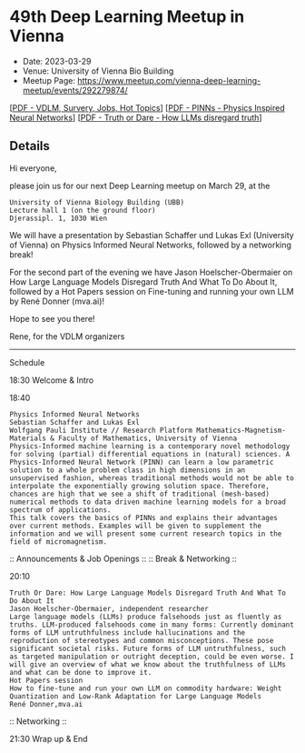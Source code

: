 # 49th Deep Learning Meetup in Vienna

* Date: 2023-03-29
* Venue: University of Vienna Bio Building
* Meetup Page: https://www.meetup.com/vienna-deep-learning-meetup/events/292279874/

[[PDF - VDLM, Survery, Jobs, Hot Topics](<./slides/20230329 49th VDLM - Jobs, Events, Hot Topics.pdf>)]
[[PDF - PINNs - Physics Inspired Neural Networks](<./slides/20230329 49th VDLM - Physics Inspired Neural Networks.pdf>)]
[[PDF - Truth or Dare - How LLMs disregard truth](<./slides/20230329 49th VDLM - Truth or Dare_ How LLMs disregard truth.pdf>)]


## Details

Hi everyone,

please join us for our next Deep Learning meetup on March 29, at the

    University of Vienna Biology Building (UBB)
    Lecture hall 1 (on the ground floor)
    Djerassipl. 1, 1030 Wien

We will have a presentation by Sebastian Schaffer und Lukas Exl (University of Vienna) on Physics Informed Neural Networks, followed by a networking break!

For the second part of the evening we have Jason Hoelscher-Obermaier on How Large Language Models Disregard Truth And What To Do About It, followed by a Hot Papers session on Fine-tuning and running your own LLM by René Donner (mva.ai)!

Hope to see you there!

Rene, for the VDLM organizers

***

Schedule

18:30 Welcome & Intro

18:40

    Physics Informed Neural Networks
    Sebastian Schaffer and Lukas Exl
    Wolfgang Pauli Institute // Research Platform Mathematics-Magnetism-Materials & Faculty of Mathematics, University of Vienna
    Physics-Informed machine learning is a contemporary novel methodology for solving (partial) differential equations in (natural) sciences. A Physics-Informed Neural Network (PINN) can learn a low parametric solution to a whole problem class in high dimensions in an unsupervised fashion, whereas traditional methods would not be able to interpolate the exponentially growing solution space. Therefore, chances are high that we see a shift of traditional (mesh-based) numerical methods to data driven machine learning models for a broad spectrum of applications.
    This talk covers the basics of PINNs and explains their advantages over current methods. Examples will be given to supplement the information and we will present some current research topics in the field of micromagnetism.

:: Announcements & Job Openings ::
:: Break & Networking ::

20:10

    Truth Or Dare: How Large Language Models Disregard Truth And What To Do About It
    Jason Hoelscher-Obermaier, independent researcher
    Large language models (LLMs) produce falsehoods just as fluently as truths. LLM-produced falsehoods come in many forms: Currently dominant forms of LLM untruthfulness include hallucinations and the reproduction of stereotypes and common misconceptions. These pose significant societal risks. Future forms of LLM untruthfulness, such as targeted manipulation or outright deception, could be even worse. I will give an overview of what we know about the truthfulness of LLMs and what can be done to improve it.
    Hot Papers session
    How to fine-tune and run your own LLM on commodity hardware: Weight Quantization and Low-Rank Adaptation for Large Language Models
    René Donner,mva.ai

:: Networking ::

21:30 Wrap up & End
